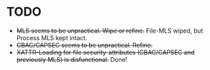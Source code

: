 
# TODO

- ~~MLS seems to be unpractical. Wipe or refine.~~ File-MLS wiped, but Process MLS kept intact.
- ~~CBAC/CAPSEC seems to be unpractical. Refine.~~
- ~~XATTR-Loading for file security-attributes (CBAC/CAPSEC and previously MLS) is disfunctional.~~ Done!

